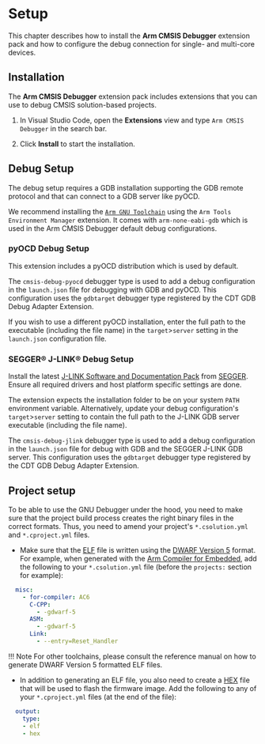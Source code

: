 # Setup

This chapter describes how to install the **Arm CMSIS Debugger** extension pack and how to configure the debug
connection for single- and multi-core devices.

## Installation

The **Arm CMSIS Debugger** extension pack includes extensions that you can use to debug CMSIS solution-based projects.

1. In Visual Studio Code, open the **Extensions** view and type `Arm CMSIS Debugger` in the search bar.

2. Click **Install** to start the installation.

## Debug Setup

The debug setup requires a GDB installation supporting the GDB remote protocol and that can connect to a GDB
server like pyOCD.

We recommend installing the [`Arm GNU Toolchain`](https://developer.arm.com/Tools%20and%20Software/GNU%20Toolchain)
using the `Arm Tools Environment Manager` extension. It comes with `arm-none-eabi-gdb` which is used in the Arm
CMSIS Debugger default debug configurations.

### pyOCD Debug Setup

This extension includes a pyOCD distribution which is used by default.

The `cmsis-debug-pyocd` debugger type is used to add a debug configuration in the `launch.json` file for debugging with GDB
and pyOCD. This configuration uses the `gdbtarget` debugger type registered by the CDT GDB Debug Adapter Extension.

If you wish to use a different pyOCD installation, enter the full path to the executable (including the file name) in the
`target`>`server` setting in the `launch.json` configuration file.

### SEGGER® J-LINK® Debug Setup

Install the latest [J-LINK Software and Documentation Pack](https://www.segger.com/downloads/jlink/#J-LinkSoftwareAndDocumentationPack)
from [SEGGER](https://www.segger.com/). Ensure all required drivers and host platform specific settings are done.

The extension expects the installation folder to be on your system `PATH` environment variable. Alternatively, update your
debug configuration's `target`>`server` setting to contain the full path to the J-LINK GDB server executable
(including the file name).

The `cmsis-debug-jlink` debugger type is used to add a debug configuration in the `launch.json` file for debug with GDB and
the SEGGER J-LINK GDB server. This configuration uses the `gdbtarget` debugger type registered by the CDT GDB Debug Adapter
Extension.

## Project setup

To be able to use the GNU Debugger under the hood, you need to make sure that the project build process creates the right
binary files in the correct formats. Thus, you need to amend your project's `*.csolution.yml` and `*.cproject.yml` files.

- Make sure that the [ELF](https://developer.arm.com/documentation/dui0101/latest/) file is written using the
  [DWARF Version 5](https://dwarfstd.org/dwarf5std.html) format. For example, when generated with the
  [Arm Compiler for Embedded](https://developer.arm.com/Tools%20and%20Software/Arm%20Compiler%20for%20Embedded), add the
  following to your `*.csolution.yml` file (before the `projects:` section for example):

```yml
  misc:
    - for-compiler: AC6
      C-CPP:
        - -gdwarf-5
      ASM:
        - -gdwarf-5
      Link:
        - --entry=Reset_Handler
```

!!! Note
    For other toolchains, please consult the reference manual on how to generate DWARF Version 5 formatted ELF files.

- In addition to generating an ELF file, you also need to create a [HEX](https://developer.arm.com/documentation/ka003292/latest/)
  file that will be used to flash the firmware image. Add the following to any of your `*.cproject.yml` files
  (at the end of the file):

```yml
  output:
    type:
    - elf
    - hex
```

